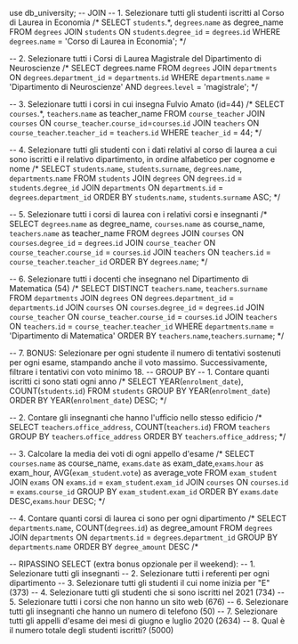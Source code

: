use db_university;
-- JOIN
-- 1. Selezionare tutti gli studenti iscritti al Corso di Laurea in Economia
/*
SELECT `students`.*, `degrees`.`name` as degree_name
FROM `degrees`
JOIN `students` ON `students`.`degree_id` = `degrees`.`id`
WHERE `degrees`.`name` = 'Corso di Laurea in Economia';
*/

-- 2. Selezionare tutti i Corsi di Laurea Magistrale del Dipartimento di Neuroscienze
/*
SELECT degrees.name
FROM `degrees`
JOIN `departments` ON `degrees`.`department_id` = `departments`.`id`
WHERE `departments`.`name` = 'Dipartimento di Neuroscienze'
AND `degrees`.`level` = 'magistrale';
*/

-- 3. Selezionare tutti i corsi in cui insegna Fulvio Amato (id=44)
/*
SELECT `courses`.*, `teachers`.`name` as teacher_name
FROM `course_teacher`
JOIN `courses` ON `course_teacher`.`course_id`=`courses`.`id`
JOIN `teachers` ON `course_teacher`.`teacher_id` = `teachers`.`id`
WHERE `teacher_id` = 44;
*/

-- 4. Selezionare tutti gli studenti con i dati relativi al corso di laurea a cui sono iscritti e il relativo dipartimento, in ordine alfabetico per cognome e nome
/*
SELECT `students`.`name`, `students`.`surname`, `degrees`.`name`, `departments`.`name`
FROM `students`
JOIN `degrees` ON `degrees`.`id` = `students`.`degree_id`
JOIN `departments` ON `departments`.`id` = `degrees`.`department_id`
ORDER BY `students`.`name`, `students`.`surname` ASC;
*/

-- 5. Selezionare tutti i corsi di laurea con i relativi corsi e insegnanti
/*
SELECT `degrees`.`name` as degree_name, `courses`.`name` as course_name, `teachers`.`name` as teacher_name
FROM `degrees`
JOIN `courses` ON `courses`.`degree_id` = `degrees`.`id`
JOIN `course_teacher` ON `course_teacher`.`course_id` = `courses`.`id`
JOIN `teachers` ON `teachers`.`id` = `course_teacher`.`teacher_id` 
ORDER BY `degrees`.`name`;
*/

-- 6. Selezionare tutti i docenti che insegnano nel Dipartimento di Matematica (54)
/*
SELECT DISTINCT `teachers`.`name`, `teachers`.`surname`
FROM `departments`
JOIN `degrees` ON `degrees`.`department_id` = `departments`.`id`
JOIN `courses` ON `courses`.`degree_id` = `degrees`.`id`
JOIN `course_teacher` ON `course_teacher`.`course_id` = `courses`.`id`
JOIN `teachers` ON `teachers`.`id` = `course_teacher`.`teacher_id` 
WHERE `departments`.`name` = 'Dipartimento di Matematica'
ORDER BY `teachers`.`name`,`teachers`.`surname`;
*/

-- 7. BONUS: Selezionare per ogni studente il numero di tentativi sostenuti per ogni esame, stampando anche il voto massimo. Successivamente, filtrare i tentativi con voto minimo 18.
-- GROUP BY
-- 1. Contare quanti iscritti ci sono stati ogni anno
/*
SELECT YEAR(`enrolment_date`), COUNT(`students`.`id`)
FROM `students`
GROUP BY YEAR(`enrolment_date`)
ORDER BY YEAR(`enrolment_date`) DESC;
*/

-- 2. Contare gli insegnanti che hanno l'ufficio nello stesso edificio
/*
SELECT  `teachers`.`office_address`, COUNT(`teachers`.`id`)
FROM  `teachers`
GROUP BY `teachers`.`office_address`
ORDER BY `teachers`.`office_address`;
*/

-- 3. Calcolare la media dei voti di ogni appello d'esame
/*
SELECT `courses`.`name` as course_name, `exams`.`date` as exam_date,`exams`.`hour` as exam_hour, AVG(`exam_student`.`vote`) as average_vote
FROM `exam_student`
JOIN `exams` ON `exams`.`id` = `exam_student`.`exam_id`
JOIN `courses` ON `courses`.`id` = `exams`.`course_id`
GROUP BY `exam_student`.`exam_id`
ORDER BY `exams`.`date` DESC,`exams`.`hour` DESC;
*/

-- 4. Contare quanti corsi di laurea ci sono per ogni dipartimento
/*
SELECT `departments`.`name`, COUNT(`degrees`.`id`) as degree_amount
FROM `degrees`
JOIN `departments` ON `departments`.`id` =  `degrees`.`department_id`
GROUP BY `departments`.`name`
ORDER BY `degree_amount` DESC
/*

-- RIPASSINO SELECT (extra bonus opzionale per il weekend):
-- 1. Selezionare tutti gli insegnanti
-- 2. Selezionare tutti i referenti per ogni dipartimento
-- 3. Selezionare tutti gli studenti il cui nome inizia per "E" (373)
-- 4. Selezionare tutti gli studenti che si sono iscritti nel 2021 (734)
-- 5. Selezionare tutti i corsi che non hanno un sito web (676)
-- 6. Selezionare tutti gli insegnanti che hanno un numero di telefono (50)
-- 7. Selezionare tutti gli appelli d'esame dei mesi di giugno e luglio 2020 (2634)
-- 8. Qual è il numero totale degli studenti iscritti? (5000)

